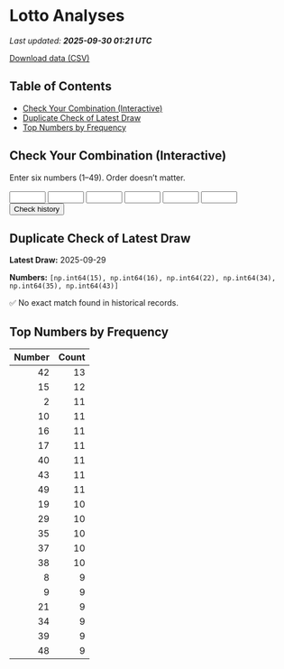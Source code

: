# Lotto Analyses

_Last updated: **2025-09-30 01:21 UTC**_

[Download data (CSV)](./assets/sgtoto.csv)

## Table of Contents
- [Check Your Combination (Interactive)](#check-your-combination-(interactive))
- [Duplicate Check of Latest Draw](#duplicate-check-of-latest-draw)
- [Top Numbers by Frequency](#top-numbers-by-frequency)


## Check Your Combination (Interactive)

Enter six numbers (1–49). Order doesn’t matter.

<div id="combo-lookup" style="margin: 1rem 0;">
  <input id="n1" type="number" min="1" max="49" style="width:4rem;"> 
  <input id="n2" type="number" min="1" max="49" style="width:4rem;">
  <input id="n3" type="number" min="1" max="49" style="width:4rem;">
  <input id="n4" type="number" min="1" max="49" style="width:4rem;">
  <input id="n5" type="number" min="1" max="49" style="width:4rem;">
  <input id="n6" type="number" min="1" max="49" style="width:4rem;">
  <button id="lookup-btn">Check history</button>
  <div id="lookup-result" style="margin-top:0.5rem;font-weight:600;"></div>
</div>

<script src="./assets/lookup.js"></script>

## Duplicate Check of Latest Draw

**Latest Draw:** 2025-09-29

**Numbers:** `[np.int64(15), np.int64(16), np.int64(22), np.int64(34), np.int64(35), np.int64(43)]`

✅ No exact match found in historical records.

## Top Numbers by Frequency

| Number | Count |
|---:|---:|
| 42 | 13 |
| 15 | 12 |
| 2 | 11 |
| 10 | 11 |
| 16 | 11 |
| 17 | 11 |
| 40 | 11 |
| 43 | 11 |
| 49 | 11 |
| 19 | 10 |
| 29 | 10 |
| 35 | 10 |
| 37 | 10 |
| 38 | 10 |
| 8 | 9 |
| 9 | 9 |
| 21 | 9 |
| 34 | 9 |
| 39 | 9 |
| 48 | 9 |
